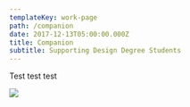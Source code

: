 ```yaml
---
templateKey: work-page
path: /companion
date: 2017-12-13T05:00:00.000Z
title: Companion
subtitle: Supporting Design Degree Students
---
```

Test test test

<!-- \\\\\\\[Case Study](./casestudy.pdf) -->

![](/images/compainion_thumbnail.png)
